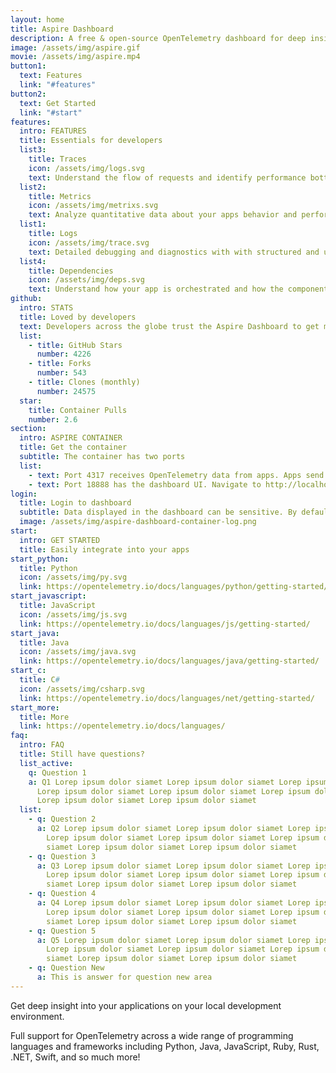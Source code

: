 ```yaml
---
layout: home
title: Aspire Dashboard
description: A free & open-source OpenTelemetry dashboard for deep insights into your apps on your local development machine.
image: /assets/img/aspire.gif
movie: /assets/img/aspire.mp4
button1:
  text: Features
  link: "#features"
button2:
  text: Get Started
  link: "#start"
features:
  intro: FEATURES
  title: Essentials for developers
  list3:
    title: Traces
    icon: /assets/img/logs.svg
    text: Understand the flow of requests and identify performance bottlenecks.
  list2:
    title: Metrics
    icon: /assets/img/metrixs.svg
    text: Analyze quantitative data about your apps behavior and performance.
  list1:
    title: Logs
    icon: /assets/img/trace.svg
    text: Detailed debugging and diagnostics with with structured and unstructured log views.
  list4:
    title: Dependencies
    icon: /assets/img/deps.svg
    text: Understand how your app is orchestrated and how the components work together.
github:
  intro: STATS
  title: Loved by developers
  text: Developers across the globe trust the Aspire Dashboard to get mission critical information while they are developing their applications. The Aspire Dashboard is free,  open-source, and constantly adding new features based on your feedback. 
  list:
    - title: GitHub Stars
      number: 4226
    - title: Forks
      number: 543
    - title: Clones (monthly)
      number: 24575
  star:
    title: Container Pulls
    number: 2.6
section:
  intro: ASPIRE CONTAINER
  title: Get the container
  subtitle: The container has two ports
  list: 
    - text: Port 4317 receives OpenTelemetry data from apps. Apps send data using OpenTelemetry Protocol (OTLP).
    - text: Port 18888 has the dashboard UI. Navigate to http://localhost:18888 in the browser to view the dashboard.
login:
  title: Login to dashboard
  subtitle: Data displayed in the dashboard can be sensitive. By default, the dashboard is secured with authentication that requires a token to login. The login token is printed to the container logs. After copying the highlighted token into the login page at http://localhost:18888, select the Login button.
  image: /assets/img/aspire-dashboard-container-log.png
start:
  intro: GET STARTED
  title: Easily integrate into your apps
start_python:
  title: Python
  icon: /assets/img/py.svg
  link: https://opentelemetry.io/docs/languages/python/getting-started/
start_javascript:
  title: JavaScript
  icon: /assets/img/js.svg
  link: https://opentelemetry.io/docs/languages/js/getting-started/
start_java:
  title: Java
  icon: /assets/img/java.svg
  link: https://opentelemetry.io/docs/languages/java/getting-started/
start_c:
  title: C#
  icon: /assets/img/csharp.svg
  link: https://opentelemetry.io/docs/languages/net/getting-started/
start_more:
  title: More
  link: https://opentelemetry.io/docs/languages/
faq:
  intro: FAQ
  title: Still have questions?
  list_active:
    q: Question 1
    a: Q1 Lorep ipsum dolor siamet Lorep ipsum dolor siamet Lorep ipsum dolor siamet
      Lorep ipsum dolor siamet Lorep ipsum dolor siamet Lorep ipsum dolor siamet
      Lorep ipsum dolor siamet Lorep ipsum dolor siamet
  list:
    - q: Question 2
      a: Q2 Lorep ipsum dolor siamet Lorep ipsum dolor siamet Lorep ipsum dolor siamet
        Lorep ipsum dolor siamet Lorep ipsum dolor siamet Lorep ipsum dolor
        siamet Lorep ipsum dolor siamet Lorep ipsum dolor siamet
    - q: Question 3
      a: Q3 Lorep ipsum dolor siamet Lorep ipsum dolor siamet Lorep ipsum dolor siamet
        Lorep ipsum dolor siamet Lorep ipsum dolor siamet Lorep ipsum dolor
        siamet Lorep ipsum dolor siamet Lorep ipsum dolor siamet
    - q: Question 4
      a: Q4 Lorep ipsum dolor siamet Lorep ipsum dolor siamet Lorep ipsum dolor siamet
        Lorep ipsum dolor siamet Lorep ipsum dolor siamet Lorep ipsum dolor
        siamet Lorep ipsum dolor siamet Lorep ipsum dolor siamet
    - q: Question 5
      a: Q5 Lorep ipsum dolor siamet Lorep ipsum dolor siamet Lorep ipsum dolor siamet
        Lorep ipsum dolor siamet Lorep ipsum dolor siamet Lorep ipsum dolor
        siamet Lorep ipsum dolor siamet Lorep ipsum dolor siamet
    - q: Question New
      a: This is answer for question new area
---
```

Get deep insight into your applications on your local development environment.

Full support for OpenTelemetry across a wide range of programming languages and frameworks including Python, Java, JavaScript, Ruby, Rust, .NET, Swift, and so much more!